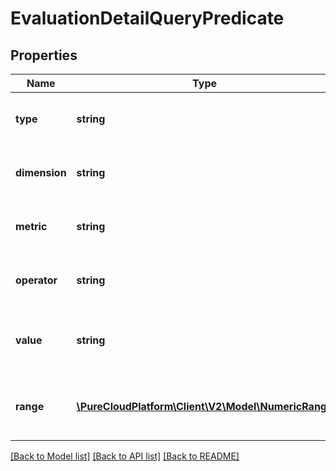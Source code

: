 # EvaluationDetailQueryPredicate

## Properties
Name | Type | Description | Notes
------------ | ------------- | ------------- | -------------
**type** | **string** | Optional type, can usually be inferred | [optional] 
**dimension** | **string** | Left hand side for dimension predicates | [optional] 
**metric** | **string** | Left hand side for metric predicates | [optional] 
**operator** | **string** | Optional operator, default is matches | [optional] 
**value** | **string** | Right hand side for dimension or metric predicates | [optional] 
**range** | [**\PureCloudPlatform\Client\V2\Model\NumericRange**](NumericRange.md) | Right hand side for dimension or metric predicates | [optional] 

[[Back to Model list]](../README.md#documentation-for-models) [[Back to API list]](../README.md#documentation-for-api-endpoints) [[Back to README]](../README.md)



